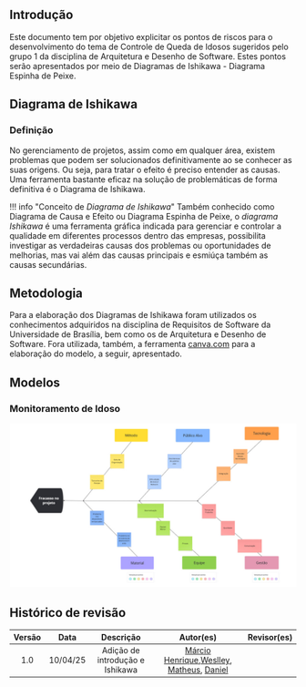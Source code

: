 ## Introdução

Este documento tem por objetivo explicitar os pontos de riscos para o desenvolvimento do tema de Controle de Queda de Idosos sugeridos pelo grupo 1 da disciplina de Arquitetura e Desenho de Software. Estes pontos serão apresentados por meio de Diagramas de Ishikawa - Diagrama Espinha de Peixe.

## Diagrama de Ishikawa
### Definição

No gerenciamento de projetos, assim como em qualquer área, existem problemas que podem ser solucionados definitivamente ao se conhecer as suas origens. Ou seja, para tratar o efeito é preciso entender as causas. Uma ferramenta bastante eficaz na solução de problemáticas de forma definitiva é o Diagrama de Ishikawa.

!!! info "Conceito de *Diagrama de Ishikawa*"
    Também conhecido como Diagrama de Causa e Efeito  ou Diagrama Espinha de Peixe,  o *diagrama Ishikawa* é uma ferramenta gráfica indicada para gerenciar e controlar a qualidade em diferentes processos dentro das empresas, possibilita investigar as verdadeiras causas dos problemas ou oportunidades de melhorias, mas vai além das causas principais e esmiúça também as causas secundárias.

## Metodologia

Para a elaboração dos Diagramas de Ishikawa foram utilizados os conhecimentos adquiridos na disciplina de Requisitos de Software da Universidade de Brasília, bem como os de Arquitetura e Desenho de Software.
Fora utilizada, também, a ferramenta [canva.com](https://www.canva.com) para a elaboração do modelo, a seguir, apresentado.

## Modelos

### Monitoramento de Idoso

![monitora](../assets/ishikawa.jpg)


## Histórico de revisão

| Versão | Data | Descrição | Autor(es)|Revisor(es)|
|:----:|:------:|:---------:|:--------:|:------:|
| 1.0  | 10/04/25 | Adição de introdução e Ishikawa | [Márcio Henrique](https://github.com/DeM4rcio),[Weslley](https://github.com/weslley17w), [Matheus](https://github.com/MatheusHenrickSantos), [Daniel](https://github.com/daniel-de-sousa)  ||
